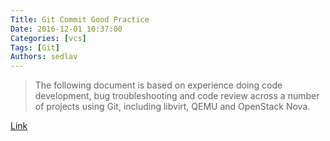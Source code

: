 ```yaml
---
Title: Git Commit Good Practice
Date: 2016-12-01 10:37:00
Categories: [vcs]
Tags: [Git]
Authors: sedlav
---
```


> The following document is based on experience doing code development, bug troubleshooting and code review across a number of projects using Git, including libvirt, QEMU and OpenStack Nova.

[Link](https://wiki.openstack.org/wiki/GitCommitMessages)
